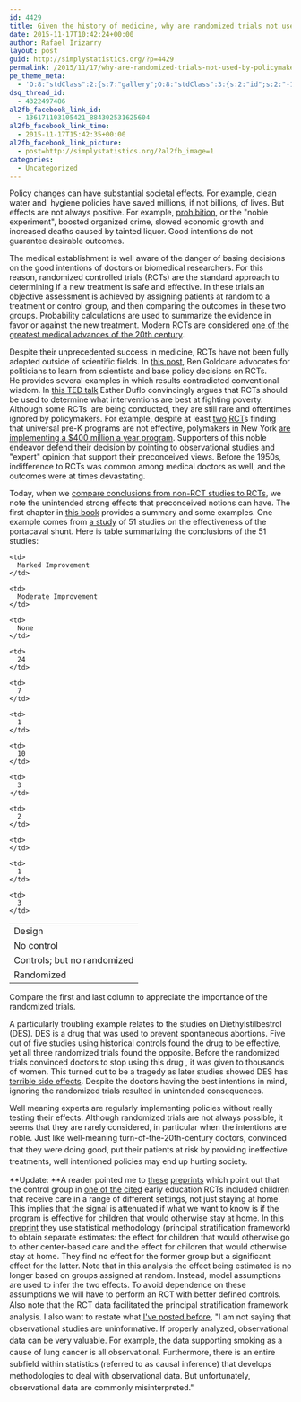 ```yaml
---
id: 4429
title: Given the history of medicine, why are randomized trials not used for social policy?
date: 2015-11-17T10:42:24+00:00
author: Rafael Irizarry
layout: post
guid: http://simplystatistics.org/?p=4429
permalink: /2015/11/17/why-are-randomized-trials-not-used-by-policymakers/
pe_theme_meta:
  - 'O:8:"stdClass":2:{s:7:"gallery";O:8:"stdClass":3:{s:2:"id";s:2:"-1";s:5:"width";s:0:"";s:6:"height";s:0:"";}s:5:"video";O:8:"stdClass":1:{s:2:"id";s:2:"-1";}}'
dsq_thread_id:
  - 4322497486
al2fb_facebook_link_id:
  - 136171103105421_884302531625604
al2fb_facebook_link_time:
  - 2015-11-17T15:42:35+00:00
al2fb_facebook_link_picture:
  - post=http://simplystatistics.org/?al2fb_image=1
categories:
  - Uncategorized
---
```

Policy changes can have substantial societal effects. For example, clean water and  hygiene policies have saved millions, if not billions, of lives. But effects are not always positive. For example, [prohibition](https://en.wikipedia.org/wiki/Prohibition_in_the_United_States), or the "noble experiment", boosted organized crime, slowed economic growth and increased deaths caused by tainted liquor. Good intentions do not guarantee desirable outcomes.

The medical establishment is well aware of the danger of basing decisions on the good intentions of doctors or biomedical researchers. For this reason, randomized controlled trials (RCTs) are the standard approach to determining if a new treatment is safe and effective. In these trials an objective assessment is achieved by assigning patients at random to a treatment or control group, and then comparing the outcomes in these two groups. Probability calculations are used to summarize the evidence in favor or against the new treatment. Modern RCTs are considered [one of the greatest medical advances of the 20th century](http://abcnews.go.com/Health/TenWays/story?id=3605442&page=1).

Despite their unprecedented success in medicine, RCTs have not been fully adopted outside of scientific fields. In [this post](http://www.badscience.net/2011/05/we-should-so-blatantly-do-more-randomised-trials-on-policy/), Ben Goldcare advocates for politicians to learn from scientists and base policy decisions on RCTs. He provides several examples in which results contradicted conventional wisdom. In [this TED talk](https://www.ted.com/talks/esther_duflo_social_experiments_to_fight_poverty?language=en) Esther Duflo convincingly argues that RCTs should be used to determine what interventions are best at fighting poverty. Although some RCTs  are being conducted, they are still rare and oftentimes ignored by policymakers. For example, despite at least [two](http://peabody.vanderbilt.edu/research/pri/VPKthrough3rd_final_withcover.pdf) [RCT](http://www.acf.hhs.gov/sites/default/files/opre/executive_summary_final.pdf)s finding that universal pre-K programs are not effective, polymakers in New York [are implementing a $400 million a year program](http://www.npr.org/sections/ed/2015/09/08/438584249/new-york-city-mayor-goes-all-in-on-free-preschool). Supporters of this noble endeavor defend their decision by pointing to observational studies and "expert" opinion that support their preconceived views. Before the 1950s, indifference to RCTs was common among medical doctors as well, and the outcomes were at times devastating.

Today, when we [compare conclusions from non-RCT studies to RCTs](http://www.ncbi.nlm.nih.gov/pubmed/7058834), we note the unintended strong effects that preconceived notions can have. The first chapter in [this book](http://www.amazon.com/Statistics-4th-Edition-David-Freedman/dp/0393929728) provides a summary and some examples. One example comes from [a study](http://www.jameslindlibrary.org/grace-nd-muench-h-chalmers-tc-1966/) of 51 studies on the effectiveness of the portacaval shunt. Here is table summarizing the conclusions of the 51 studies:

<table>
  <tr>
    <td>
      Design
    </td>
    
    <td>
      Marked Improvement
    </td>
    
    <td>
      Moderate Improvement
    </td>
    
    <td>
      None
    </td>
  </tr>
  
  <tr>
    <td>
      No control
    </td>
    
    <td>
      24
    </td>
    
    <td>
      7
    </td>
    
    <td>
      1
    </td>
  </tr>
  
  <tr>
    <td>
      Controls; but no randomized
    </td>
    
    <td>
      10
    </td>
    
    <td>
      3
    </td>
    
    <td>
      2
    </td>
  </tr>
  
  <tr>
    <td>
      Randomized
    </td>
    
    <td>
    </td>
    
    <td>
      1
    </td>
    
    <td>
      3
    </td>
  </tr>
</table>

Compare the first and last column to appreciate the importance of the randomized trials.

A particularly troubling example relates to the studies on Diethylstilbestrol (DES). DES is a drug that was used to prevent spontaneous abortions. Five out of five studies using historical controls found the drug to be effective, yet all three randomized trials found the opposite. Before the randomized trials convinced doctors to stop using this drug , it was given to thousands of women. This turned out to be a tragedy as later studies showed DES has [terrible side effects](http://diethylstilbestrol.co.uk/des-side-effects/). Despite the doctors having the best intentions in mind, ignoring the randomized trials resulted in unintended consequences.

Well meaning experts are regularly implementing policies without really testing their effects. Although randomized trials are not always possible, it seems that they are rarely considered, in particular when the intentions are noble. <span style="line-height: 1.5;">Just like well-meaning turn-of-the-20th-century doctors, convinced that they were doing good, put their patients at risk by providing ineffective treatments, well intentioned policies may end up hurting society.</span>

**Update: **A reader pointed me to [these](http://papers.ssrn.com/sol3/papers.cfm?abstract_id=2534811) [preprints](http://eml.berkeley.edu//~crwalters/papers/kline_walters.pdf) which point out that the control group in [one of the cited](http://www.acf.hhs.gov/sites/default/files/opre/executive_summary_final.pdf) early education RCTs included children that receive care in a range of different settings, not just staying at home. This implies that the signal is attenuated if what we want to know is if the program is effective for children that would otherwise stay at home. In [this preprint](http://papers.ssrn.com/sol3/papers.cfm?abstract_id=2534811) they use statistical methodology (principal stratification framework) to obtain separate estimates: the effect for children that would otherwise go to other center-based care and the effect for children that would otherwise stay at home. They find no effect for the former group but a significant effect for the latter. Note that in this analysis the effect being estimated is no longer based on groups assigned at random. Instead, model assumptions are used to infer the two effects. To avoid dependence on these assumptions we will have to perform an RCT with better defined controls. Also note that the<span style="line-height: 1.5;"> RCT data facilitated the principal stratification framework analysis. I also want to restate what <a href="http://simplystatistics.org/2014/04/17/correlation-does-not-imply-causation-parental-involvement-edition/">I've posted before</a>, "I am not saying that observational studies are uninformative. If properly analyzed, observational data can be very valuable. For example, the data supporting smoking as a cause of lung cancer is all observational. Furthermore, there is an entire subfield within statistics (referred to as causal inference) that develops methodologies to deal with observational data. But unfortunately, observational data are commonly misinterpreted."</span>